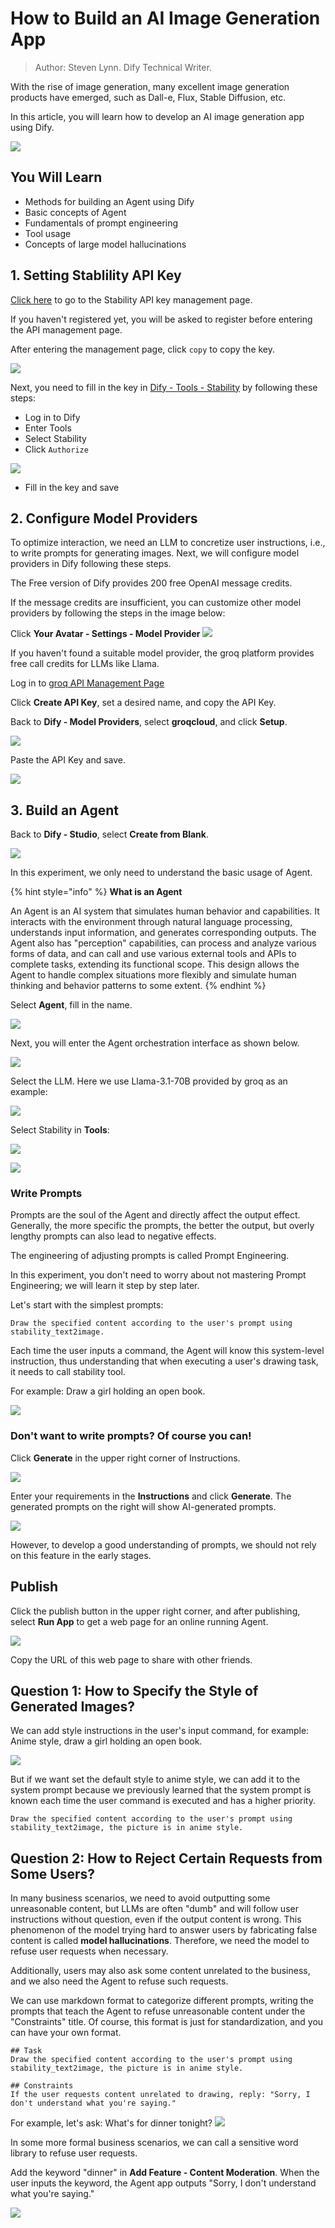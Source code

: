 # How to Build an AI Image Generation App

> Author: Steven Lynn. Dify Technical Writer.

With the rise of image generation, many excellent image generation products have emerged, such as Dall-e, Flux, Stable Diffusion, etc.

In this article, you will learn how to develop an AI image generation app using Dify.

![](../../.gitbook/assets/build-ai-image-generation-app-12-en.png)

## You Will Learn

* Methods for building an Agent using Dify
* Basic concepts of Agent
* Fundamentals of prompt engineering
* Tool usage
* Concepts of large model hallucinations

## 1. Setting Stablility API Key

[Click here](https://platform.stability.ai/account/keys) to go to the Stability API key management page.

If you haven't registered yet, you will be asked to register before entering the API management page.

After entering the management page, click `copy` to copy the key.

![](../../.gitbook/assets/build-ai-image-generation-app-1.png)

Next, you need to fill in the key in [Dify - Tools - Stability](https://cloud.dify.ai/tools) by following these steps:

* Log in to Dify
* Enter Tools
* Select Stability
* Click `Authorize`

&#x20;![](../../.gitbook/assets/build-ai-image-generation-app-2-en.png)

* Fill in the key and save

## 2. Configure Model Providers

To optimize interaction, we need an LLM to concretize user instructions, i.e., to write prompts for generating images. Next, we will configure model providers in Dify following these steps.

The Free version of Dify provides 200 free OpenAI message credits.

If the message credits are insufficient, you can customize other model providers by following the steps in the image below:

Click **Your Avatar - Settings - Model Provider** ![](../../.gitbook/assets/build-ai-image-generation-app-3-en.png)

If you haven't found a suitable model provider, the groq platform provides free call credits for LLMs like Llama.

Log in to [groq API Management Page](https://console.groq.com/keys)

Click **Create API Key**, set a desired name, and copy the API Key.

Back to **Dify - Model Providers**, select **groqcloud**, and click **Setup**.

![](../../.gitbook/assets/build-ai-image-generation-app-4-en.png)

Paste the API Key and save.

![](../../.gitbook/assets/build-ai-image-generation-app-5-en.png)

## 3. Build an Agent

Back to **Dify - Studio**, select **Create from Blank**.

![](../../.gitbook/assets/build-ai-image-generation-app-6-en.png)

In this experiment, we only need to understand the basic usage of Agent.

{% hint style="info" %}
**What is an Agent**

An Agent is an AI system that simulates human behavior and capabilities. It interacts with the environment through natural language processing, understands input information, and generates corresponding outputs. The Agent also has "perception" capabilities, can process and analyze various forms of data, and can call and use various external tools and APIs to complete tasks, extending its functional scope. This design allows the Agent to handle complex situations more flexibly and simulate human thinking and behavior patterns to some extent.
{% endhint %}

Select **Agent**, fill in the name.

![](../../.gitbook/assets/build-ai-image-generation-app-7-en.png)

Next, you will enter the Agent orchestration interface as shown below.

![](../../.gitbook/assets/build-ai-image-generation-app-8-en.png)

Select the LLM. Here we use Llama-3.1-70B provided by groq as an example:

![](../../.gitbook/assets/build-ai-image-generation-app-9-en.png)

Select Stability in **Tools**:

![](../../.gitbook/assets/build-ai-image-generation-app-10-en.png)

![](../../.gitbook/assets/build-ai-image-generation-app-11-en.png)

### Write Prompts

Prompts are the soul of the Agent and directly affect the output effect. Generally, the more specific the prompts, the better the output, but overly lengthy prompts can also lead to negative effects.

The engineering of adjusting prompts is called Prompt Engineering.

In this experiment, you don't need to worry about not mastering Prompt Engineering; we will learn it step by step later.

Let's start with the simplest prompts:

```
Draw the specified content according to the user's prompt using stability_text2image.
```

Each time the user inputs a command, the Agent will know this system-level instruction, thus understanding that when executing a user's drawing task, it needs to call stability tool.

For example: Draw a girl holding an open book.

![](../../.gitbook/assets/build-ai-image-generation-app-12-en.png)

### Don't want to write prompts? Of course you can!

Click **Generate** in the upper right corner of Instructions.

![](../../.gitbook/assets/prompt-gen-1-en.png)

Enter your requirements in the **Instructions** and click **Generate**. The generated prompts on the right will show AI-generated prompts.

![](../../.gitbook/assets/prompt-gen-2-en.png)

However, to develop a good understanding of prompts, we should not rely on this feature in the early stages.

## Publish

Click the publish button in the upper right corner, and after publishing, select **Run App** to get a web page for an online running Agent.

![](../../.gitbook/assets/build-ai-image-generation-app-13-en.png)

Copy the URL of this web page to share with other friends.

## Question 1: How to Specify the Style of Generated Images?

We can add style instructions in the user's input command, for example: Anime style, draw a girl holding an open book.

![](../../.gitbook/assets/build-ai-image-generation-app-14-en.png)

But if we want set the default style to anime style, we can add it to the system prompt because we previously learned that the system prompt is known each time the user command is executed and has a higher priority.

```
Draw the specified content according to the user's prompt using stability_text2image, the picture is in anime style.
```

## Question 2: How to Reject Certain Requests from Some Users?

In many business scenarios, we need to avoid outputting some unreasonable content, but LLMs are often "dumb" and will follow user instructions without question, even if the output content is wrong. This phenomenon of the model trying hard to answer users by fabricating false content is called **model hallucinations**. Therefore, we need the model to refuse user requests when necessary.

Additionally, users may also ask some content unrelated to the business, and we also need the Agent to refuse such requests.

We can use markdown format to categorize different prompts, writing the prompts that teach the Agent to refuse unreasonable content under the "Constraints" title. Of course, this format is just for standardization, and you can have your own format.

```
## Task
Draw the specified content according to the user's prompt using stability_text2image, the picture is in anime style.

## Constraints
If the user requests content unrelated to drawing, reply: "Sorry, I don't understand what you're saying."
```

For example, let's ask: What's for dinner tonight? ![](../../.gitbook/assets/build-ai-image-generation-app-15-en.png)

In some more formal business scenarios, we can call a sensitive word library to refuse user requests.

Add the keyword "dinner" in **Add Feature - Content Moderation**. When the user inputs the keyword, the Agent app outputs "Sorry, I don't understand what you're saying."

![](../../.gitbook/assets/build-ai-image-generation-app-16-en.png)
